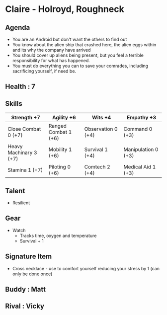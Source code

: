 # Claire - Holroyd, Roughneck

## Agenda
- You are an Android but don't want the others to find out
- You know about the alien ship that crashed here, the alien eggs within and its why the company have arrived
- You should cover up aliens being present, but you feel a terrible responsibility for what has happened. 
- You must do everything you can to save your comrades, including sacrificing yourself, if need be.

## Health : 7

## Skills

| Strength +7 | Agility +6 | Wits +4 | Empathy +3 |
|-|-|-|-|
| Close Combat 0 (+7) | Ranged Combat 1 (+6) | Observation 0 (+4) | Command 0 (+3) |
| Heavy Machinary 3 (+7) | Mobility 1 (+6) | Survival 1 (+4) | Manipulation 0 (+3) |
| Stamina 1 (+7) | Piloting 0 (+6) | Comtech 2 (+4) | Medical Aid 1 (+3) |

## Talent
- Resilient

## Gear
- Watch
    - Tracks time, oxygen and temperature
    - Survival + 1

## Signature Item
- Cross necklace - use to comfort yourself reducing your stress by 1 (can only be done once)

## Buddy : Matt
## Rival : Vicky

